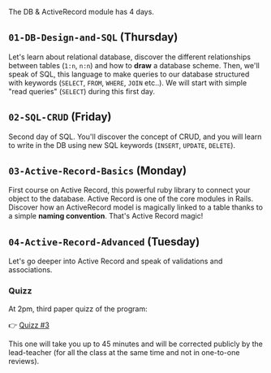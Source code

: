 The DB & ActiveRecord module has 4 days.

## `01-DB-Design-and-SQL` (Thursday)

Let's learn about relational database, discover the different relationships between tables (`1:n`, `n:n`) and how to **draw** a database scheme. Then, we'll speak of SQL, this language to make queries to our database structured with keywords (`SELECT`, `FROM`, `WHERE`, `JOIN` etc..). We will start with simple "read queries" (`SELECT`) during this first day.

## `02-SQL-CRUD` (Friday)

Second day of SQL. You'll discover the concept of CRUD, and you will learn to write in the DB using new SQL keywords (`INSERT`, `UPDATE`, `DELETE`).

## `03-Active-Record-Basics` (Monday)

First course on Active Record, this powerful ruby library to connect your object to the database. Active Record is one of the core modules in Rails. Discover how an ActiveRecord model is magically linked to a table thanks to a simple **naming convention**. That's Active Record magic!

## `04-Active-Record-Advanced` (Tuesday)

Let's go deeper into Active Record and speak of validations and associations.

### Quizz

At 2pm, third paper quizz of the program:

👉 [Quizz #3](https://github.com/lewagon/quizzes/raw/master/pdf/quizz-3.en.pdf)

This one will take you up to 45 minutes and will be corrected publicly by the lead-teacher (for all the class at the same time and not in one-to-one reviews).
